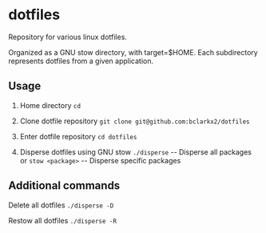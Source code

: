 # dotfiles

Repository for various linux dotfiles.

Organized as a GNU stow directory, with target=$HOME. Each subdirectory represents dotfiles from a given application.


## Usage

1. Home directory
`cd`

2. Clone dotfile repository
`git clone git@github.com:bclarkx2/dotfiles`

3. Enter dotfile repository
`cd dotfiles`

4. Disperse dotfiles using GNU stow
`./disperse` -- Disperse all packages
or
`stow <package>` -- Disperse specific packages


## Additional commands

Delete all dotfiles
`./disperse -D`

Restow all dotfiles
`./disperse -R`
